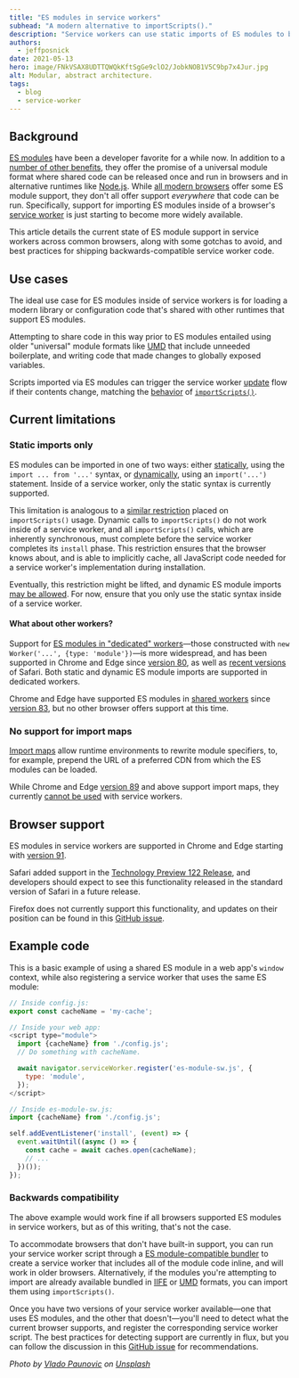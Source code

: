 ```yaml
---
title: "ES modules in service workers"
subhead: "A modern alternative to importScripts()."
description: "Service workers can use static imports of ES modules to bring in extra code, as an alternative to importScripts()."
authors:
  - jeffposnick
date: 2021-05-13
hero: image/FNkVSAX8UDTTQWQkKftSgGe9clO2/JobkNOB1V5C9bp7x4Jur.jpg
alt: Modular, abstract architecture.
tags:
  - blog
  - service-worker
---
```


## Background

[ES modules](https://developer.mozilla.org/en-US/docs/Web/JavaScript/Guide/Modules)
have been a developer favorite for a while now. In addition to a
[number of other benefits](https://hacks.mozilla.org/2018/03/es-modules-a-cartoon-deep-dive/),
they offer the promise of a universal module format where shared code can be
released once and run in browsers and in alternative runtimes like
[Node.js](https://nodejs.org/en/). While
[all modern browsers](https://developer.mozilla.org/en-US/docs/Web/JavaScript/Guide/Modules#import)
offer some ES module support, they don't all offer support _everywhere_ that
code can be run. Specifically, support for importing ES modules inside of a
browser's
[service worker](https://developer.mozilla.org/en-US/docs/Web/API/Service_Worker_API/Using_Service_Workers)
is just starting to become more widely available.

This article details the current state of ES module support in service workers
across common browsers, along with some gotchas to avoid, and best practices for
shipping backwards-compatible service worker code.

## Use cases

The ideal use case for ES modules inside of service workers is for loading a
modern library or configuration code that's shared with other runtimes that
support ES modules.

Attempting to share code in this way prior to ES modules entailed using older
"universal" module formats like [UMD](https://github.com/umdjs/umd) that include
unneeded boilerplate, and writing code that made changes to globally exposed
variables.

Scripts imported via ES modules can trigger the service worker
[update](https://developers.google.com/web/fundamentals/primers/service-workers/lifecycle#updates)
flow if their contents change, matching the
[behavior](https://developers.google.com/web/updates/2019/09/fresher-sw#checks_for_updates_to_imported_scripts)
of
<code>[importScripts()](https://developer.mozilla.org/en-US/docs/Web/API/WorkerGlobalScope/importScripts)</code>.

## Current limitations

### Static imports only

ES modules can be imported in one of two ways: either
[statically](https://developer.mozilla.org/en-US/docs/Web/JavaScript/Reference/Statements/import),
using the `import ... from '...'` syntax, or
[dynamically](https://developer.mozilla.org/en-US/docs/Web/JavaScript/Reference/Statements/import#dynamic_imports),
using an `import('...')` statement. Inside of a service worker, only the static
syntax is currently supported.

This limitation is analogous to a
[similar restriction](https://developers.google.com/web/updates/2018/10/tweaks-to-addAll-importScripts)
placed on `importScripts()` usage. Dynamic calls to `importScripts()` do not
work inside of a service worker, and all `importScripts()` calls, which are
inherently synchronous, must complete before the service worker completes its
`install` phase. This restriction ensures that the browser knows about, and is
able to implicitly cache, all JavaScript code needed for a service worker's
implementation during installation.

Eventually, this restriction might be lifted, and dynamic ES
module imports
[may be allowed](https://github.com/w3c/ServiceWorker/issues/1356#issuecomment-783220858).
For now, ensure that you only use the static syntax inside of
a service worker.

#### What about other workers?

Support for
[ES modules in "dedicated" workers](https://web.dev/module-workers/)—those
constructed with `new Worker('...', {type: 'module'})`—is more widespread, and
has been supported in Chrome and Edge since
[version 80](https://chromestatus.com/feature/5761300827209728), as well as
[recent versions](https://bugs.webkit.org/show_bug.cgi?id=164860) of Safari.
Both static and dynamic ES module imports are supported in dedicated workers.

Chrome and Edge have supported ES modules in
[shared workers](https://developer.mozilla.org/en-US/docs/Web/API/SharedWorker)
since [version 83](https://chromestatus.com/feature/5169440012369920), but no
other browser offers support at this time.

### No support for import maps

[Import maps](https://github.com/WICG/import-maps/blob/main/README.md) allow
runtime environments to rewrite module specifiers, to, for example, prepend the
URL of a preferred CDN from which the ES modules can be loaded.

While Chrome and Edge
[version 89](https://www.chromestatus.com/feature/5315286962012160) and above
support import maps, they currently
[cannot be used](https://github.com/WICG/import-maps/issues/2) with service
workers.

## Browser support

ES modules in service workers are supported in Chrome and Edge starting with
[version 91](https://chromestatus.com/feature/4609574738853888).

Safari added support in the
[Technology Preview 122 Release](https://webkit.org/blog/11577/release-notes-for-safari-technology-preview-122/#:~:text=Added%20support%20for%20modules%20in%20Service%20Workers),
and developers should expect to see this functionality released in the standard
version of Safari in a future release.

Firefox does not currently support this functionality, and updates on their
position can be found in this
[GitHub issue](https://github.com/mozilla/standards-positions/issues/499).

## Example code

This is a basic example of using a shared ES module in a web app's `window`
context, while also registering a service worker that uses the same ES module:

```javascript
// Inside config.js:
export const cacheName = 'my-cache';
```

```javascript
// Inside your web app:
<script type="module">
  import {cacheName} from './config.js';
  // Do something with cacheName.

  await navigator.serviceWorker.register('es-module-sw.js', {
    type: 'module',
  });
</script>
```

```javascript
// Inside es-module-sw.js:
import {cacheName} from './config.js';

self.addEventListener('install', (event) => {
  event.waitUntil((async () => {
    const cache = await caches.open(cacheName);
    // ...
  })());
});
```

### Backwards compatibility

The above example would work fine if all browsers supported ES modules in
service workers, but as of this writing, that's not the case.

To accommodate browsers that don't have built-in support, you can run your
service worker script through a
[ES module-compatible bundler](https://bundlers.tooling.report/) to create a
service worker that includes all of the module code inline, and will work in
older browsers. Alternatively, if the modules you're attempting to import are
already available bundled in
[IIFE](https://developer.mozilla.org/en-US/docs/Glossary/IIFE) or
[UMD](https://github.com/umdjs/umd) formats, you can import them using
`importScripts()`.

Once you have two versions of your service worker available—one that uses ES
modules, and the other that doesn't—you'll need to detect what the current
browser supports, and register the corresponding service worker script. The best
practices for detecting support are currently in flux, but you can follow the
discussion in this
[GitHub issue](https://github.com/w3c/ServiceWorker/issues/1582) for
recommendations.

_Photo by <a
href="https://unsplash.com/@vlado?utm_source=unsplash&utm_medium=referral&utm_content=creditCopyText">Vlado
Paunovic</a> on <a
href="https://unsplash.com/@vlado?utm_source=unsplash&utm_medium=referral&utm_content=creditCopyText">Unsplash</a>_
